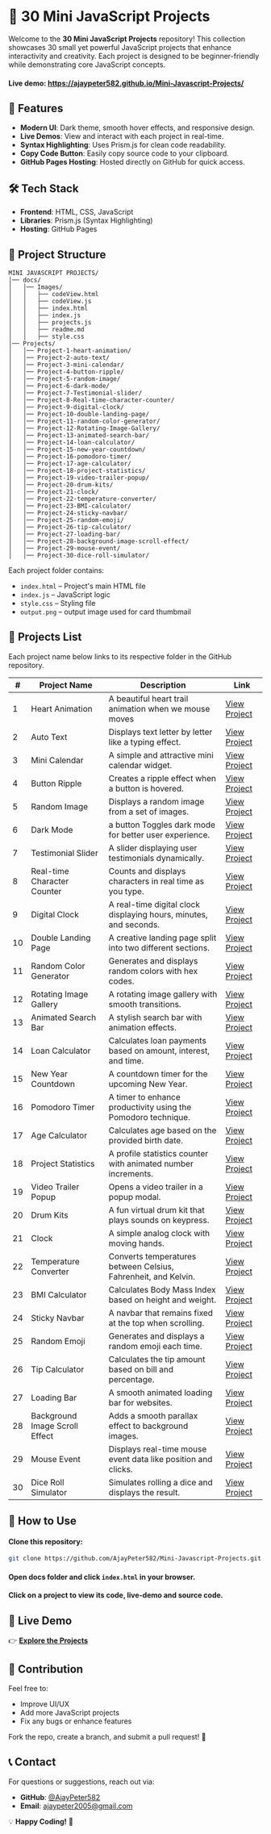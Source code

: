 # 🚀 30 Mini JavaScript Projects

Welcome to the **30 Mini JavaScript Projects** repository! This collection showcases 30 small yet powerful JavaScript projects that enhance interactivity and creativity. Each project is designed to be beginner-friendly while demonstrating core JavaScript concepts.

#### Live demo: https://ajaypeter582.github.io/Mini-Javascript-Projects/

## 🎯 Features

- **Modern UI**: Dark theme, smooth hover effects, and responsive design.
- **Live Demos**: View and interact with each project in real-time.
- **Syntax Highlighting**: Uses Prism.js for clean code readability.
- **Copy Code Button**: Easily copy source code to your clipboard.
- **GitHub Pages Hosting**: Hosted directly on GitHub for quick access.

## 🛠️ Tech Stack

- **Frontend**: HTML, CSS, JavaScript
- **Libraries**: Prism.js (Syntax Highlighting)
- **Hosting**: GitHub Pages

## 📂 Project Structure

```
MINI JAVASCRIPT PROJECTS/
│── docs/
│   │── Images/
│   │   ├── codeView.html
│   │   ├── codeView.js
│   │   ├── index.html
│   │   ├── index.js
│   │   ├── projects.js
│   │   ├── readme.md
│   │   ├── style.css
│── Projects/
│   │── Project-1-heart-animation/
│   │── Project-2-auto-text/
│   │── Project-3-mini-calendar/
│   │── Project-4-button-ripple/
│   │── Project-5-random-image/
│   │── Project-6-dark-mode/
│   │── Project-7-Testimonial-slider/
│   │── Project-8-Real-time-character-counter/
│   │── Project-9-digital-clock/
│   │── Project-10-double-landing-page/
│   │── Project-11-random-color-generator/
│   │── Project-12-Rotating-Image-Gallery/
│   │── Project-13-animated-search-bar/
│   │── Project-14-loan-calculator/
│   │── Project-15-new-year-countdown/
│   │── Project-16-pomodoro-timer/
│   │── Project-17-age-calculator/
│   │── Project-18-project-statistics/
│   │── Project-19-video-trailer-popup/
│   │── Project-20-drum-kits/
│   │── Project-21-clock/
│   │── Project-22-temperature-converter/
│   │── Project-23-BMI-calculator/
│   │── Project-24-sticky-navbar/
│   │── Project-25-random-emoji/
│   │── Project-26-tip-calculator/
│   │── Project-27-loading-bar/
│   │── Project-28-background-image-scroll-effect/
│   │── Project-29-mouse-event/
│   │── Project-30-dice-roll-simulator/
```

Each project folder contains:

- `index.html` – Project's main HTML file
- `index.js` – JavaScript logic
- `style.css` – Styling file
- `output.png` – output image used for card thumbmail

## 📌 Projects List
Each project name below links to its respective folder in the GitHub repository.

| #  | Project Name | Description | Link |
|----|-------------|-------------|------|
| 1  | Heart Animation | A beautiful heart trail animation when we mouse moves  | [View Project](Projects/Project-1-heart-animation/) |
| 2  | Auto Text | Displays text letter by letter like a typing effect. | [View Project](Projects/Project-2-auto-text/) |
| 3  | Mini Calendar | A simple and attractive mini calendar widget. | [View Project](Projects/Project-3-mini-calender/) |
| 4  | Button Ripple | Creates a ripple effect when a button is hovered. | [View Project](Projects/Project-4-button-ripple/) |
| 5  | Random Image | Displays a random image from a set of images. | [View Project](Projects/Project-5-random-image/) |
| 6  | Dark Mode | a button Toggles dark mode for better user experience. | [View Project](Projects/Project-6-dark-mode/) |
| 7  | Testimonial Slider | A slider displaying user testimonials dynamically. | [View Project](Projects/Project-7-Testimonial-slider/) |
| 8  | Real-time Character Counter | Counts and displays characters in real time as you type. | [View Project](Projects/Project-8-Real-time-character-counter/) |
| 9  | Digital Clock | A real-time digital clock displaying hours, minutes, and seconds. | [View Project](Projects/Project-9-digital-clock/) |
| 10 | Double Landing Page | A creative landing page split into two different sections. | [View Project](Projects/Project-10-double-landing-page/) |
| 11 | Random Color Generator | Generates and displays random colors with hex codes. | [View Project](Projects/Project-11-random-color-generator/) |
| 12 | Rotating Image Gallery | A rotating image gallery with smooth transitions. | [View Project](Projects/Project-12-Rotating-Image-Gallery/) |
| 13 | Animated Search Bar | A stylish search bar with animation effects. | [View Project](Projects/Project-13-animated-search-bar/) |
| 14 | Loan Calculator | Calculates loan payments based on amount, interest, and time. | [View Project](Projects/Project-14-loan-calculator/) |
| 15 | New Year Countdown | A countdown timer for the upcoming New Year. | [View Project](Projects/Project-15-new-year-countdown/) |
| 16 | Pomodoro Timer | A timer to enhance productivity using the Pomodoro technique. | [View Project](Projects/Project-16-pomodoro-timer/) |
| 17 | Age Calculator | Calculates age based on the provided birth date. | [View Project](Projects/Project-17-age-calculator/) |
| 18 | Project Statistics | A profile statistics counter with animated number increments. | [View Project](Projects/Project-18-project-statistics/) |
| 19 | Video Trailer Popup | Opens a video trailer in a popup modal. | [View Project](Projects/Project-19-video-trailer-popup/) |
| 20 | Drum Kits | A fun virtual drum kit that plays sounds on keypress. | [View Project](Projects/Project-20-drum-kits/) |
| 21 | Clock | A simple analog clock with moving hands. | [View Project](Projects/Project-21-clock/) |
| 22 | Temperature Converter | Converts temperatures between Celsius, Fahrenheit, and Kelvin. | [View Project](Projects/Project-22-temperature-converter/) |
| 23 | BMI Calculator | Calculates Body Mass Index based on height and weight. | [View Project](Projects/Project-23-BMI-calculator/) |
| 24 | Sticky Navbar | A navbar that remains fixed at the top when scrolling. | [View Project](Projects/Project-24-sticky-navbar/) |
| 25 | Random Emoji | Generates and displays a random emoji each time. | [View Project](Projects/Project-25-random-emoji/) |
| 26 | Tip Calculator | Calculates the tip amount based on bill and percentage. | [View Project](Projects/Project-26-tip-calculator/) |
| 27 | Loading Bar | A smooth animated loading bar for websites. | [View Project](Projects/Project-27-loading-bar/) |
| 28 | Background Image Scroll Effect | Adds a smooth parallax effect to background images. | [View Project](Projects/Project-28-background-image-scroll-effect/) |
| 29 | Mouse Event | Displays real-time mouse event data like position and clicks. | [View Project](Projects/Project-29-mouse-event/) |
| 30 | Dice Roll Simulator | Simulates rolling a dice and displays the result. | [View Project](Projects/Project-30-dice-roll-simulator/) |

## 📜 How to Use

#### Clone this repository:
```sh
git clone https://github.com/AjayPeter582/Mini-Javascript-Projects.git
```

#### Open docs folder and click `index.html` in your browser.

#### Click on a project to view its code, live-demo and source code.

## 🔗 Live Demo

👉 **[Explore the Projects](https://ajaypeter582.github.io/Mini-Javascript-Projects/)**

## 📌 Contribution

Feel free to:

- Improve UI/UX
- Add more JavaScript projects
- Fix any bugs or enhance features

Fork the repo, create a branch, and submit a pull request! 🚀

## 📞 Contact

For questions or suggestions, reach out via:

- **GitHub**: [@AjayPeter582](https://github.com/AjayPeter582)
- **Email**: ajaypeter2005@gmail.com

💡 **Happy Coding!** 🚀
